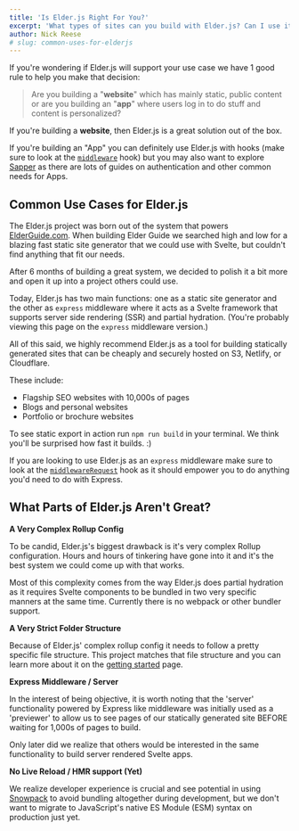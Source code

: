 ```yaml
---
title: 'Is Elder.js Right For You?'
excerpt: 'What types of sites can you build with Elder.js? Can I use it for ______? What parts of the project do most people struggle with?'
author: Nick Reese
# slug: common-uses-for-elderjs
---
```


If you're wondering if Elder.js will support your use case we have 1 good rule to help you make that decision:

> Are you building a "**website**" which has mainly static, public content or are you building an "**app**" where users log in to do stuff and content is personalized?

If you're building a **website**, then Elder.js is a great solution out of the box.

If you're building an "App" you can definitely use Elder.js with hooks (make sure to look at the <a href="/middleware/">`middleware`</a> hook) but you may also want to explore <a href="https://sapper.svelte.dev/">Sapper</a> as there are lots of guides on authentication and other common needs for Apps.

## Common Use Cases for Elder.js

The Elder.js project was born out of the system that powers <a href="https://elderguide.com/">ElderGuide.com</a>. When building Elder Guide we searched high and low for a blazing fast static site generator that we could use with Svelte, but couldn't find anything that fit our needs.

After 6 months of building a great system, we decided to polish it a bit more and open it up into a project others could use.

Today, Elder.js has two main functions: one as a static site generator and the other as `express` middleware where it acts as a Svelte framework that supports server side rendering (SSR) and partial hydration. (You're probably viewing this page on the `express` middleware version.)

All of this said, we highly recommend Elder.js as a tool for building statically generated sites that can be cheaply and securely hosted on S3, Netlify, or Cloudflare.

These include:

- Flagship SEO websites with 10,000s of pages
- Blogs and personal websites
- Portfolio or brochure websites

To see static export in action run `npm run build` in your terminal. We think you'll be surprised how fast it builds. :)

If you are looking to use Elder.js as an `express` middleware make sure to look at the <a href="/middlewareRequest/">`middlewareRequest`</a> hook as it should empower you to do anything you'd need to do with Express.

## What Parts of Elder.js Aren't Great?

**A Very Complex Rollup Config**

To be candid, Elder.js's biggest drawback is it's very complex Rollup configuration. Hours and hours of tinkering have gone into it and it's the best system we could come up with that works.

Most of this complexity comes from the way Elder.js does partial hydration as it requires Svelte components to be bundled in two very specific manners at the same time. Currently there is no webpack or other bundler support.

**A Very Strict Folder Structure**

Because of Elder.js' complex rollup config it needs to follow a pretty specific file structure. This project matches that file structure and you can learn more about it on the <a href="/getting-started/">getting started</a> page.

**Express Middleware / Server**

In the interest of being objective, it is worth noting that the 'server' functionality powered by Express like middleware was initially used as a 'previewer' to allow us to see pages of our statically generated site BEFORE waiting for 1,000s of pages to build.

Only later did we realize that others would be interested in the same functionality to build server rendered Svelte apps.

**No Live Reload / HMR support (Yet)**

We realize developer experience is crucial and see potential in using <a href="https://www.snowpack.dev/">Snowpack</a> to avoid bundling altogether during development, but we don't want to migrate to JavaScript's native ES Module (ESM) syntax on production just yet.
